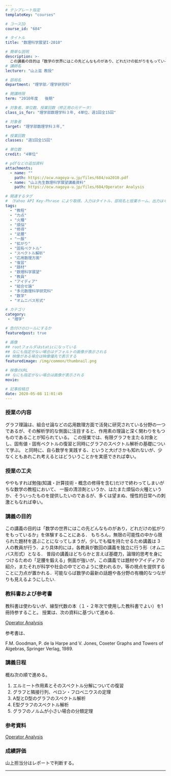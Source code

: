```yaml
---
# テンプレート指定
templateKey: "courses"

# コースID
course_id: "684"

# タイトル
title: "数理科学展望I-2010"

# 簡単な説明
description: >-
  この講義の目的は「数学の世界にはこの先どんなものがあり、どれだけの拡がりをもっているか」を体験することにある。もちろん、無限の可能性の中から限られた題材を選ぶことになってしまうが、少しでも幅をもたせるため講義は３人の教員が行う。より具体的には、各教員が数回の講義を独立に行う形（オムニバス形式）となる。普段の講義はどちらかと言えば基礎力、論理的思考を身につけるための「足腰を鍛える」側面が強いが、この ....
# 講師名
lecturer: "山上滋 教授"

# 部局名
department: "理学部／理学研究科"

# 開講時限
term: "2010年度	後期"

# 対象者、単位数、授業回数（修正用の元データ）
class_is_for: "理学部数理学科３年, 4単位、週1回全15回"

# 対象者
target: "理学部数理学科３年,"

# 授業回数
classes: "週1回全15回"

# 単位数
credit: "4単位"

# pdfなどの追加資料
attachments:
  - name: "" 
    path: https://ocw.nagoya-u.jp/files/684/oa2010.pdf
  - name: "山上先生数理科学展望講義資料" 
    path: https://ocw.nagoya-u.jp/files/684/Operator Analysis

# 関連するタグ
# （Yahoo API Key-Phrase により取得。入力はタイトル、部局名と授業ホーム、出力はキーフレーズ（tags））
tags:
  - "教程"
  - "力点"
  - "火種"
  - "煩悩"
  - "修得"
  - "足腰"
  - "一服"
  - "拡がり"
  - "固有ベクトル"
  - "スペクトル解析"
  - "応用数理方面"
  - "復習"
  - "題材"
  - "数理科学展望"
  - "教員"
  - "アイディア"
  - "組合せ論"
  - "多元数理科学研究科"
  - "数学"
  - "オムニバス形式"

# カテゴリ
category:
 - "理学"

# 色付けのロールにするか
featuredpost: true

# 画像
## rootフォルダはstaticになっている
## なにも指定がない場合はデフォルトの画像が表示される
## 映像がある場合は映像優先で表示する
featuredimage: /img/common/thumbnail.png

# 映像のURL
## なにも指定がない場合は画像が表示される
movie: 

# 記事投稿日
date: 2020-05-08 11:01:49
---
```


### 授業の内容

グラフ理論は、組合せ論などの応用数理方面で活発に研究されている分野の一つであるが、その解析学的な側面に注目すると、作用素の理論と深く関わりをもつものであることが知られている。
この授業では、有限グラフを主たる対象とし、固有値・固有ベクトルの復習と同時にグラフのスペクトル解析の基礎について学ぶ。
と同時に、自ら数学を実践する、というと大げさかも知れないが、少なくともあれこれ考えるとはどういうことかを実感できれば幸い。


### 授業の工夫

ややもすれば勉強(知識・計算技術・概念の修得を含む)だけで終わってしまいがちな数学の教程において、
一服の清涼剤というか、はたまた煩悩の火種というか、そういったものを提供したいのであるが、多くは望まぬ、慢性的日常への刺激ともなれば幸い。





### 講義の目的

この講義の目的は「数学の世界にはこの先どんなものがあり，どれだけの拡がりをもっているか」を体験することにある．
もちろん，無限の可能性の中から限られた題材を選ぶことになってしまうが，少しでも幅を持たせるため講義は 3 人の教員が行う．より具体的には，各教員が数回の講義を独立に行う形（オムニバス形式）となる．
普段の講義はどちらかと言えば基礎力，論理的思考を身につけるための「足腰を鍛える」側面が強いが，この講義では題材やアイディアの紹介，またそれが科学や社会の中でどのように使われるか，等の視点を提供することに力点が置かれる．可能ならば数学の最新の話題や各分野の有機的なつながりも見えるようにしたい.

### 教科書および参考書

教科書は使わないが、線型代数の本（１・２年次で使用した教科書でよい）を1冊持参すること。
授業は、次の資料に基づいて進める.

[Operator Analysis](https://ocw.nagoya-u.jp/files/684/oa2010.pdf) 

参考書は、

F.M. Goodman, P. de la Harpe and V. Jones, Coxeter Graphs and Towers of Algebras,
Springer Verlag, 1989.



### 講義日程

概ね次の順で進める。

1. エルミート作用素とそのスペクトル分解についての復習
2. グラフと隣接行列、ペロン・フロベニウスの定理
3. A型とD型のグラフのスペクトル解析
4. E型グラフのスペクトル解析
5. グラフのノルムが小さい場合の分類定理


### 参考資料

[Operator Analysis](https://ocw.nagoya-u.jp/files/684/oa2010.pdf) 





### 成績評価

山上担当分はレポートで判断する。





-----